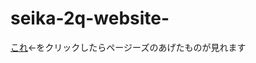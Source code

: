 # seika-2q-website-

<a href=https://tarako0isii.github.io/seika-2q-website-/dist/index.html>これ</a>←をクリックしたらページーズのあげたものが見れます
